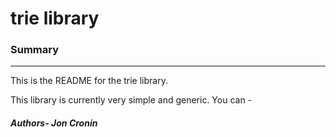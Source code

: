 # trie library
### Summary
--------------------------------------------------------------------------------
This is the README for the trie library.

This library is currently very simple and generic. You can -


##### Authors- Jon Cronin
